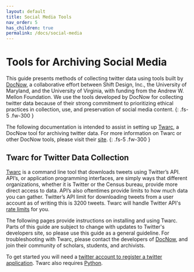 ```yaml
---
layout: default
title: Social Media Tools
nav_order: 5
has_children: true
permalink: /docs/social-media
---
```


# Tools for Archiving Social Media

This guide presents methods of collecting twitter data using tools built by [DocNow](https://www.docnow.io/), a collaborative effort between Shift Design, Inc., the University of Maryland, and the University of Virginia, with funding from the Andrew W. Mellon Foundation. We use the tools developed by DocNow for collecting twitter data because of their strong commitment to prioritizing ethical practices in collection, use, and preservation of social media content.
{: .fs-5 .fw-300 }

The following documentation is intended to assist in setting up [Twarc](https://github.com/DocNow/twarc), a DocNow tool for archiving twitter data. For more information on Twarc or other DocNow tools, please visit their [site](https://www.docnow.io/).
{: .fs-5 .fw-300 }

## Twarc for Twitter Data Collection

[Twarc](https://github.com/DocNow/twarc) is a command line tool that downloads tweets using Twitter’s API. API’s, or application programming interfaces, are simply ways that different organizations, whether it is Twitter or the Census bureau, provide more direct access to data. API’s also oftentimes provide limits to how much data you can gather. Twitter’s API limit for downloading tweets from a user account as of writing this is 3200 tweets. Twarc will handle Twitter API's [rate limits](https://developer.twitter.com/en/docs/basics/rate-limiting) for you.


The following pages provide instructions on installing and using Twarc. Parts of this guide are subject to change with updates to Twitter's developers site, so please use this guide as a general guideline. For troubleshooting with Twarc, please contact the developers of [DocNow](https://www.docnow.io/), and join their community of scholars, students, and archivists.

To get started you will need a [twitter account to register a twitter application](../social-media/twitter-setup/). Twarc also requires [Python](https://www.python.org/downloads/). 
